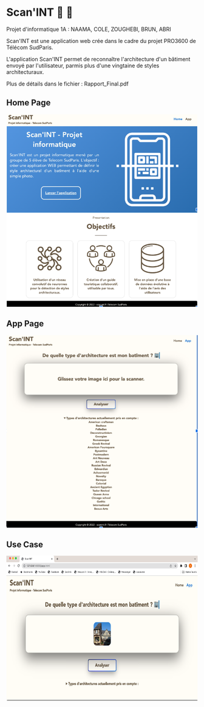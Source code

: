 # Scan'INT :office: :iphone:

Projet d'informatique 1A : NAAMA, COLE, ZOUGHEBI, BRUN, ABRI

Scan'INT est une application web crée dans le cadre du projet PRO3600 de Télécom SudParis.

L'application Scan'INT permet de reconnaître l'architecture d'un bâtiment envoyé par l'utilisateur, parmis plus d'une vingtaine de styles architecturaux.

Plus de détails dans le fichier : Rapport_Final.pdf


## Home Page

<p align="center">
  <img width="502" height="508" src="scan1.png" >
</p>



## App Page



<p align="center">
  <img width="516" height="508" src="scan2.png" >
</p>



## Use Case
 

<p align="center">
  <img width="685" height="382" src="scan3.png" >
</p>
